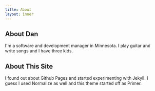 ```yaml
---
title: About
layout: inner
---
```

## About Dan

I'm a software and development manager in Minnesota. I play guitar and write songs and I have three kids.

## About This Site

I found out about Github Pages and started experimenting with Jekyll. I guess I used Normalize as well and this theme started off as Primer.
